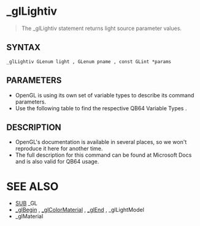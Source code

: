 # _glLightiv
> The _glLightiv statement returns light source parameter values.

## SYNTAX
`_glLightiv GLenum light , GLenum pname , const GLint *params`

## PARAMETERS
* OpenGL is using its own set of variable types to describe its command parameters.
* Use the following table to find the respective QB64 Variable Types .


## DESCRIPTION
* OpenGL's documentation is available in several places, so we won't reproduce it here for another time.
* The full description for this command can be found at Microsoft Docs and is also valid for QB64 usage.


# SEE ALSO
* [SUB](SUB.md) _GL
* [_glBegin](_glBegin.md) , [_glColorMaterial](_glColorMaterial.md) , [_glEnd](_glEnd.md) , _glLightModel
* _glMaterial

